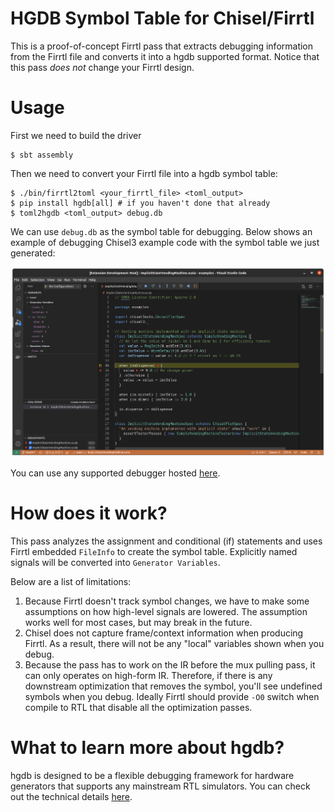 HGDB Symbol Table for Chisel/Firrtl
===================================

This is a proof-of-concept Firrtl pass that extracts debugging information from the
Firrtl file and converts it into a hgdb supported format. Notice that this pass
*does not* change your Firrtl design.

# Usage
First we need to build the driver
```
$ sbt assembly
```

Then we need to convert your Firrtl file into a hgdb symbol table:

```
$ ./bin/firrtl2toml <your_firrtl_file> <toml_output>
$ pip install hgdb[all] # if you haven't done that already
$ toml2hgdb <toml_output> debug.db
```

We can use `debug.db` as the symbol table for debugging. Below shows an example of debugging Chisel3
example code with the symbol table we just generated:

![Image of Debugging Chisel](https://github.com/Kuree/files/blob/master/images/chisel3-vscode.png?raw=true)

You can use any supported debugger hosted [here](https://github.com/Kuree/hgdb-debugger).

# How does it work?
This pass analyzes the assignment and conditional (if) statements and uses Firrtl embedded `FileInfo` to
create the symbol table. Explicitly named signals will be converted into `Generator Variables`.

Below are a list of limitations:
1. Because Firrtl doesn't track symbol changes, we have to make some assumptions on how high-level
   signals are lowered. The assumption works well for most cases, but may break in the future.
2. Chisel does not capture frame/context information when producing Firrtl. As a result, there will not
   be any "local" variables shown when you debug.
3. Because the pass has to work on the IR before the mux pulling pass, it can only operates on high-form IR.
   Therefore, if there is any downstream optimization that removes the symbol,
   you'll see undefined symbols when you debug.
   Ideally Firrtl should provide `-O0` switch when compile to RTL that disable all the optimization passes.


# What to learn more about hgdb?
hgdb is designed to be a flexible debugging framework for hardware generators that supports any mainstream
RTL simulators. You can check out the technical details [here](https://github.com/Kuree/hgdb/tree/master/docs).
